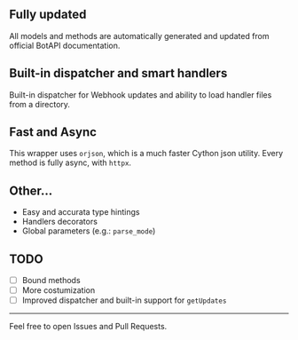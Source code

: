 ## Fully updated
All models and methods are automatically generated and updated from official BotAPI documentation.

## Built-in dispatcher and smart handlers
Built-in dispatcher for Webhook updates and ability to load handler files from a directory.

## Fast and Async
This wrapper uses `orjson`, which is a much faster Cython json utility. Every method is fully async, with `httpx`.

## Other...
* Easy and accurata type hintings
* Handlers decorators
* Global parameters (e.g.: `parse_mode`)

## TODO
- [ ] Bound methods
- [ ] More costumization
- [ ] Improved dispatcher and built-in support for `getUpdates`

---

Feel free to open Issues and Pull Requests.
